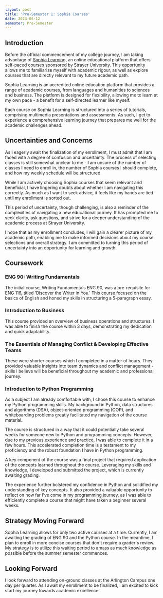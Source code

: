 ```yaml
---
layout: post
title: 'Pre-Semester 1: Sophia Courses'
date: 2023-06-12
semester: Pre-Semester
---
```



## Introduction

Before the official commencement of my college journey, I am taking advantage of [Sophia Learning](https://www.sophia.org/), an online educational platform that offers self-paced courses sponsored by Strayer University. This opportunity allows me to familiarize myself with academic rigour, as well as explore courses that are directly relevant to my future academic path.

Sophia Learning is an accredited online education platform that provides a range of academic courses, from languages and humanities to sciences and business. The platform is designed for flexibility, allowing me to learn at my own pace - a benefit for a self-directed learner like myself.

Each course on Sophia Learning is structured into a series of tutorials, comprising multimedia presentations and assessments. As such, I get to experience a comprehensive learning journey that prepares me well for the academic challenges ahead.

## Uncertainties and Concerns

As I eagerly await the finalization of my enrollment, I must admit that I am faced with a degree of confusion and uncertainty. The process of selecting classes is still somewhat unclear to me - I am unsure of the number of classes I need to enroll in, the number of Sophia courses I should complete, and how my weekly schedule will be structured.

While I am actively choosing Sophia courses that seem relevant and beneficial, I have lingering doubts about whether I am navigating this correctly. As much as I want to seek advice, it feels like my hands are tied until my enrollment is sorted out.

This period of uncertainty, though challenging, is also a reminder of the complexities of navigating a new educational journey. It has prompted me to seek clarity, ask questions, and strive for a deeper understanding of the academic process at Strayer University.

I hope that as my enrollment concludes, I will gain a clearer picture of my academic path, enabling me to make informed decisions about my course selections and overall strategy. I am committed to turning this period of uncertainty into an opportunity for learning and growth.

## Coursework

### ENG 90: Writing Fundamentals

The initial course, Writing Fundamentals ENG 90, was a pre-requisite for ENG 116, titled 'Discover the Writer in You.' This course focused on the basics of English and honed my skills in structuring a 5-paragraph essay.

### Introduction to Business

This course provided an overview of business operations and structures. I was able to finish the course within 3 days, demonstrating my dedication and quick adaptability.

### The Essentials of Managing Conflict & Developing Effective Teams

These were shorter courses which I completed in a matter of hours. They provided valuable insights into team dynamics and conflict management - skills I believe will be beneficial throughout my academic and professional journey.

### Introduction to Python Programming

As a subject I am already comfortable with, I chose this course to enhance my Python programming skills. My background in Python, data structures and algorithms (DSA), object-oriented programming (OOP), and whiteboarding problems greatly facilitated my navigation of the course material.

The course is structured in a way that it could potentially take several weeks for someone new to Python and programming concepts. However, due to my previous experience and practice, I was able to complete it in a few hours. This accelerated completion time is a testament to my proficiency and the robust foundation I have in Python programming.

A key component of the course was a final project that required application of the concepts learned throughout the course. Leveraging my skills and knowledge, I developed and submitted the project, which is currently awaiting grading.

The experience further bolstered my confidence in Python and solidified my understanding of key concepts. It also provided a valuable opportunity to reflect on how far I've come in my programming journey, as I was able to efficiently complete a course that might have taken a beginner several weeks.

## Strategy Moving Forward

Sophia Learning allows for only two active courses at a time. Currently, I am awaiting the grading of ENG 90 and the Python course. In the meantime, I plan to enroll in more concise courses that don't require a grader's review. My strategy is to utilize this waiting period to amass as much knowledge as possible before the summer semester commences.

## Looking Forward

I look forward to attending on-ground classes at the Arlington Campus one day per quarter. As I await my enrollment to be finalized, I am excited to kick start my journey towards academic excellence.
